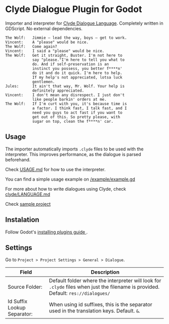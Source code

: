 # Clyde Dialogue Plugin for Godot

Importer and interpreter for [Clyde Dialogue Language](https://github.com/viniciusgerevini/clyde). Completely written in GDScript. No external dependencies.


```
The Wolf:   Jimmie – lead the way, boys – get to work.
Vincent:    A "please" would be nice.
The Wolf:   Come again?
Vincent:    I said a "please" would be nice.
The Wolf:   Get it straight, Buster. I'm not here to
            say "please."I'm here to tell you what to
            do. And if self-preservation is an
            instinct you possess, you better f****n'
            do it and do it quick. I'm here to help.
            If my help's not appreciated, lotsa luck
            gentlemen.
Jules:      It ain't that way, Mr. Wolf. Your help is
            definitely appreciated.
Vincent:    I don't mean any disrespect. I just don't
            like people barkin' orders at me.
The Wolf:   If I'm curt with you, it's because time is
            a factor. I think fast, I talk fast, and I
            need you guys to act fast if you want to
            get out of this. So pretty please, with
            sugar on top, clean the f****n' car.
```

## Usage

The importer automatically imports `.clyde` files to be used with the interpreter. This improves performance, as the dialogue is parsed beforehand.

Check [USAGE.md](./USAGE.md) for how to use the interpreter.

You can find a simple usage example on [/example/example.gd](./example/example.gd)

For more about how to write dialogues using Clyde, check [clyde/LANGUAGE.md](https://github.com/viniciusgerevini/clyde/blob/master/LANGUAGE.md)

Check [sample project](https://github.com/viniciusgerevini/godot-clyde-sample)

## Instalation

Follow Godot's [ installing plugins guide ]( https://docs.godotengine.org/en/stable/tutorials/plugins/editor/installing_plugins.html).


## Settings

Go to `Project > Project Settings > General > Dialogue`.

| Field                   | Description |
| ----------------------- | ----------- |
| Source Folder: | Default folder where the interpreter will look for `.clyde` files when just the filename is provided. Default: `res://dialogues/` |
| Id Suffix Lookup Separator: | When using id suffixes, this is the separator used in the translation keys. Default. `&`.|

